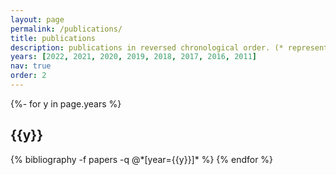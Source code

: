 ```yaml
---
layout: page
permalink: /publications/
title: publications
description: publications in reversed chronological order. (* represents equal contributions) #generated by jekyll-scholar.
years: [2022, 2021, 2020, 2019, 2018, 2017, 2016, 2011]
nav: true
order: 2
---
```

<!-- _pages/publications.md -->
<div class="publications">

{%- for y in page.years %}
  <h2 class="year">{{y}}</h2>
  {% bibliography -f papers -q @*[year={{y}}]* %}
{% endfor %}

</div>
